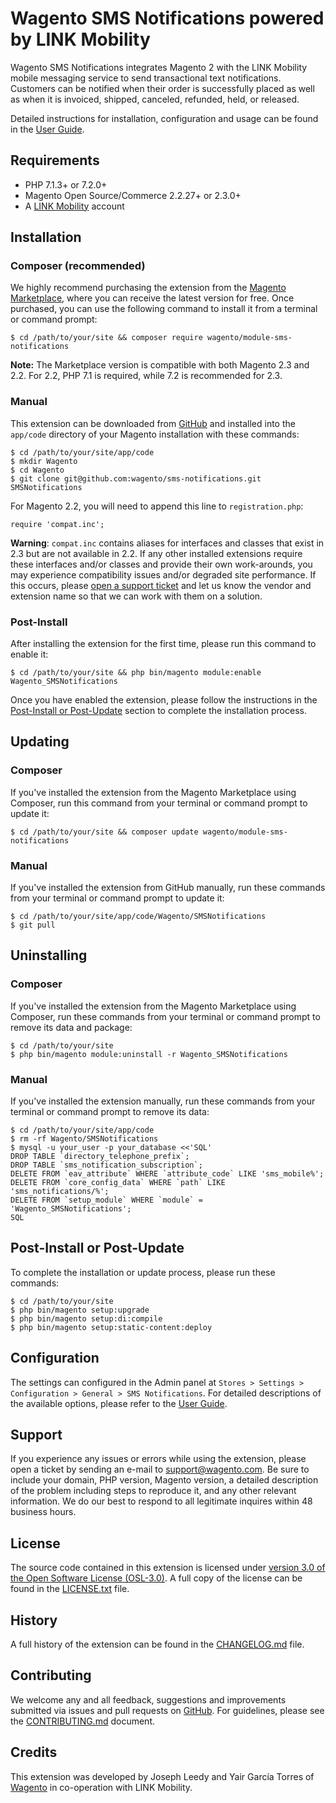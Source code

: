 # Wagento SMS Notifications powered by LINK Mobility

Wagento SMS Notifications integrates Magento 2 with the LINK Mobility
mobile messaging service to send transactional text notifications. Customers can
be notified when their order is successfully placed as well as when it is
invoiced, shipped, canceled, refunded, held, or released.

Detailed instructions for installation, configuration and usage can be found in
the [User Guide].

## Requirements

* PHP 7.1.3+ or 7.2.0+
* Magento Open Source/Commerce 2.2.27+ or 2.3.0+
* A [LINK Mobility] account

## Installation

### Composer (recommended)

We highly recommend purchasing the extension from the [Magento Marketplace],
where you can receive the latest version for free. Once purchased, you can use
the following command to install it from a terminal or command prompt:

    $ cd /path/to/your/site && composer require wagento/module-sms-notifications

**Note:** The Marketplace version is compatible with both Magento 2.3 and 2.2.
For 2.2, PHP 7.1 is required, while 7.2 is recommended for 2.3.

### Manual

This extension can be downloaded from [GitHub] and installed into the
`app/code` directory of your Magento installation with these commands:

    $ cd /path/to/your/site/app/code
    $ mkdir Wagento
    $ cd Wagento
    $ git clone git@github.com:wagento/sms-notifications.git SMSNotifications

For Magento 2.2, you will need to append this line to `registration.php`:

    require 'compat.inc';

**Warning**: `compat.inc` contains aliases for interfaces and classes that exist
in 2.3 but are not available in 2.2. If any other installed extensions require
these interfaces and/or classes and provide their own work-arounds, you may
experience compatibility issues and/or degraded site performance. If this
occurs, please [open a support ticket][Support] and let us know the vendor and
extension name so that we can work with them on a solution.

### Post-Install

After installing the extension for the first time, please run this command to
enable it:

    $ cd /path/to/your/site && php bin/magento module:enable Wagento_SMSNotifications

Once you have enabled the extension, please follow the instructions in the
[Post-Install or Post-Update](#post-install-update) section to complete the
installation process.

## Updating

### Composer

If you've installed the extension from the Magento Marketplace using Composer,
run this command from your terminal or command prompt to update it:

    $ cd /path/to/your/site && composer update wagento/module-sms-notifications

### Manual

If you've installed the extension from GitHub manually, run these commands from
your terminal or command prompt to update it:

    $ cd /path/to/your/site/app/code/Wagento/SMSNotifications
    $ git pull

## Uninstalling

### Composer

If you've installed the extension from the Magento Marketplace using Composer,
run these commands from your terminal or command prompt to remove its data and
package:

    $ cd /path/to/your/site
    $ php bin/magento module:uninstall -r Wagento_SMSNotifications

### Manual

If you've installed the extension manually, run these commands from your
terminal or command prompt to remove its data:

    $ cd /path/to/your/site/app/code
    $ rm -rf Wagento/SMSNotifications
    $ mysql -u your_user -p your_database <<'SQL'
    DROP TABLE `directory_telephone_prefix`;
    DROP TABLE `sms_notification_subscription`;
    DELETE FROM `eav_attribute` WHERE `attribute_code` LIKE 'sms_mobile%';
    DELETE FROM `core_config_data` WHERE `path` LIKE 'sms_notifications/%';
    DELETE FROM `setup_module` WHERE `module` = 'Wagento_SMSNotifications';
    SQL

## <a name="post-install-update"></a>Post-Install or Post-Update

To complete the installation or update process, please run these commands:

    $ cd /path/to/your/site
    $ php bin/magento setup:upgrade
    $ php bin/magento setup:di:compile
    $ php bin/magento setup:static-content:deploy

## Configuration

The settings can configured in the Admin panel at
`Stores > Settings > Configuration > General > SMS Notifications`. For detailed
descriptions of the available options, please refer to the [User Guide].

## Support

If you experience any issues or errors while using the extension, please open a
ticket by sending an e-mail to [support@wagento.com][Support]. Be sure to include
your domain, PHP version, Magento version, a detailed description of the problem
including steps to reproduce it, and any other relevant information. We do
our best to respond to all legitimate inquires within 48 business hours.

## License

The source code contained in this extension is licensed under [version 3.0 of
the Open Software License (OSL-3.0)][OSL]. A full copy of the license can be found
in the [LICENSE.txt] file.

## History

A full history of the extension can be found in the [CHANGELOG.md] file.

## Contributing

We welcome any and all feedback, suggestions and improvements submitted via
issues and pull requests on [GitHub]. For guidelines, please see the
[CONTRIBUTING.md] document. 

## Credits

This extension was developed by Joseph Leedy and Yair García Torres of
[Wagento] in co-operation with LINK Mobility.

[Wagento]: https://wagento.com
[LINK Mobility]: https://www.linkmobility.com
[User Guide]: https://docs.wagento.com/extensions/sms-notifications/UserGuide.pdf
[Magento Marketplace]: https://marketplace.magento.com/wagento-module-sms-notifications.html
[GitHub]: https://github.com/wagento/sms-notifications
[OSL]: https://opensource.org/licenses/OSL-3.0.php
[LICENSE.txt]: ./LICENSE.txt
[CHANGELOG.md]: ./CHANGELOG.md
[CONTRIBUTING.md]: ./CONTRIBUTING.md
[Support]: mailto:support@wagento.com?subject=[SMS%20Notifications]%20